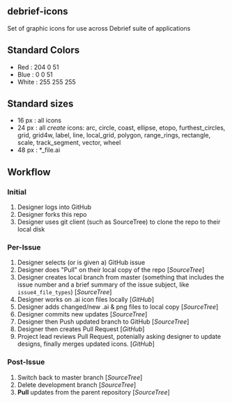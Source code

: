 ## debrief-icons

Set of graphic icons for use across Debrief suite of applications

## Standard Colors
* Red :  204 0 51
* Blue : 0 0 51
* White : 255 255 255

## Standard sizes
* 16 px : all icons
* 24 px : all *create* icons: arc, circle, coast, ellipse, etopo, furthest_circles, grid, grid4w, label, line, local_grid, polygon, range_rings, rectangle, scale, track_segment, vector, wheel
* 48 px : *_file.ai

## Workflow
### Initial
1. Designer logs into GitHub
2. Designer forks this repo
3. Designer uses git client (such as SourceTree) to clone the repo to their local disk

### Per-Issue
1. Designer selects (or is given a) GitHub issue
2. Designer does "Pull" on their local copy of the repo  [*SourceTree*]
3. Designer creates local branch from master (something that includes the issue number and a brief summary of the issue subject, like ````issue4_file_types````)  [*SourceTree*]
4. Designer works on .ai icon files locally [*GitHub*]
5. Designer adds changed/new .ai & png files to local copy [*SourceTree*]
5. Designer commits new updates [*SourceTree*]
6. Designer then Push updated branch to GitHub [*SourceTree*]
7. Designer then creates Pull Request [*GitHub*]
8. Project lead reviews Pull Request, potenially asking designer to update designs, finally merges updated icons. [*GitHub*]

### Post-Issue
1. Switch back to master branch [*SourceTree*]
2. Delete development branch [*SourceTree*]
3. **Pull** updates from the parent repository [*SourceTree*]
